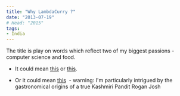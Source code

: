```yaml
---
title: "Why LambdaCurry ?"
date: "2013-07-19"
# Head: "2015"
tags:
- India
---
```


The title is play on words which reflect two of my biggest passions - computer science and food.



	
  * It could mean [this](http://en.wikipedia.org/wiki/Currying) or [this](http://en.wikipedia.org/wiki/Simply_typed_lambda_calculus#Categorical_semantics).

	
  * Or it could mean [this](http://en.wikipedia.org/wiki/Rogan_josh)  - warning: I'm particularly intrigued by the gastronomical origins of a true Kashmiri Pandit Rogan Josh

